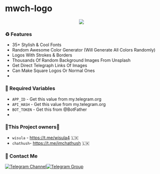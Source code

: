 # mwch-logo


<p align="center"><a href="https://github.com/Tellybots/Uploader-Bot"><img src="https://telegra.ph/file/986bc6640b9bbce71ad15.jpg"></a></p>


### ♻️ Features
* 35+ Stylish & Cool Fonts
* Random Awesome Color Generator (Will Generate All Colors Randomly)
* Logos With Strokes & Borders
* Thousands Of Random Background Images From Unsplash
* Get Direct Telegraph Links Of Images
* Can Make Square Logos Or Normal Ones
* 

### 🧲 Required Variables
* `APP_ID` - Get this value from my.telegram.org
* `API_HASH` - Get this value from my.telegram.org
* `BOT_TOKEN` - Get this from @BotFather
*

### 🔰This Project owners🔰
* `wisula` - https://t.me/wisula4 🇱🇰
* `chathush`- https://t.me/imchathush 🇱🇰


### 👤 Contact Me
[![Telegram Channel](https://img.shields.io/static/v1?label=Join&message=Telegram%20Channel&color=blueviolet&style=for-the-badge&logo=telegram&logoColor=violet)](https://telegram.me/mwtgsbots)[![Telegram Group](https://img.shields.io/static/v1?label=Join&message=Telegram%20Group&color=blueviolet&style=for-the-badge&logo=telegram&logoColor=violet)](https://telegram.me/mwtgss)
